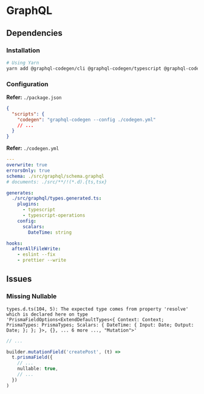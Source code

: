 # GraphQL

<!--
Examples

https://github.com/Gateway-DAO/network-ui
-->

## Dependencies

### Installation

```sh
# Using Yarn
yarn add @graphql-codegen/cli @graphql-codegen/typescript @graphql-codegen/typescript-operations --dev
```

### Configuration

**Refer:** `./package.json`

```json
{
  "scripts": {
    "codegen": "graphql-codegen --config ./codegen.yml"
    // ...
  }
}
```

**Refer:** `./codegen.yml`

```yml
---
overwrite: true
errorsOnly: true
schema: ./src/graphql/schema.graphql
# documents: ./src/**/!(*.d).{ts,tsx}

generates:
  ./src/graphql/types.generated.ts:
    plugins:
      - typescript
      - typescript-operations
    config:
      scalars:
        DateTime: string

hooks:
  afterAllFileWrite:
    - eslint --fix
    - prettier --write
```

## Issues

### Missing Nullable

```log
types.d.ts(104, 5): The expected type comes from property 'resolve' which is declared here on type 'PrismaFieldOptions<ExtendDefaultTypes<{ Context: Context; PrismaTypes: PrismaTypes; Scalars: { DateTime: { Input: Date; Output: Date; }; }; }>, {}, ... 6 more ..., "Mutation">'
```

```ts
// ...

builder.mutationField('createPost', (t) =>
  t.prismaField({
    // ...
    nullable: true,
    // ...
  })
)
```
